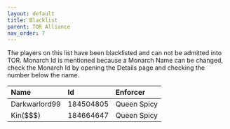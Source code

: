 ```yaml
---
layout: default
title: Blacklist
parent: TOR Alliance
nav_order: 7
---
```


The players on this list have been blacklisted and can not be admitted into TOR.
Monarch Id is mentioned because a Monarch Name can be changed, check the Monarch Id
by opening the Details page and checking the number below the name.


| Name          | Id        | Enforcer    |
|:--------------|:----------|:------------|
| Darkwarlord99 | 184504805 | Queen Spicy |
| Kin($$$)      | 184664647 | Queen Spicy |

